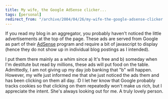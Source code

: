 ```yaml
---
title: My wife, the Google AdSense clicker...
tags: [personal]
redirect_from: "/archive/2004/04/26/my-wife-the-google-adsense-clicker.aspx/"
---
```


If you read my blog in an aggregator, you probably haven't noticed the
little advertisements at the top of the page. These ads are served from
Google as part of their [AdSense](https://www.google.com/adsense/)
program and require a bit of javascript to display (hence they do not
show up in individual blog postings as I intended).

I put them there mainly as a whim since a) It's free and b) someday when
I'm destitute but read by millions, these ads will put food on the
table. Admittedly, I am not giving up my day job banking that "b" will
happen. However, my wife just informed me that she just noticed the ads
them and has been clicking on them all day. :D I let her know that
Google probably tracks cookies so that clicking on them repeatedly won't
make us rich, but I appreciate the intent. She's always looking out for
me. A truly lovely person.


